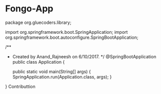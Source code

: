 # Fongo-App
package org.gluecoders.library;

import org.springframework.boot.SpringApplication;
import org.springframework.boot.autoconfigure.SpringBootApplication;

/**
 * Created by Anand_Rajneesh on 6/10/2017.
 */
@SpringBootApplication
public class Application {

    public static void main(String[] args) {
        SpringApplication.run(Application.class, args);
    }

}
Contributtion
